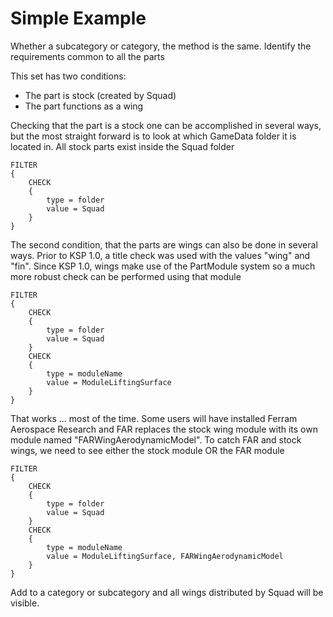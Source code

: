 # Simple Example

Whether a subcategory or category, the method is the same. Identify the requirements common to all the parts

This set has two conditions:

* The part is stock (created by Squad)
* The part functions as a wing

Checking that the part is a stock one can be accomplished in several ways, but the most straight forward is to look at which GameData folder it is located in. All stock parts exist inside the Squad folder

```ksp
FILTER
{
    CHECK
    {
        type = folder
        value = Squad
    }
}
```

The second condition, that the parts are wings can also be done in several ways. Prior to KSP 1.0, a title check was used with the values "wing" and "fin". Since KSP 1.0, wings make use of the PartModule system so a much more robust check can be performed using that module

```ksp
FILTER
{
    CHECK
    {
        type = folder
        value = Squad
    }
    CHECK
    {
        type = moduleName
        value = ModuleLiftingSurface
    }
}
```

That works ... most of the time. Some users will have installed Ferram Aerospace Research and FAR replaces the stock wing module with its own module named "FARWingAerodynamicModel". To catch FAR and stock wings, we need to see either the stock module OR the FAR module

```ksp
FILTER
{
    CHECK
    {
        type = folder
        value = Squad
    }
    CHECK
    {
        type = moduleName
        value = ModuleLiftingSurface, FARWingAerodynamicModel
    }
}
```

Add to a category or subcategory and all wings distributed by Squad will be visible.
